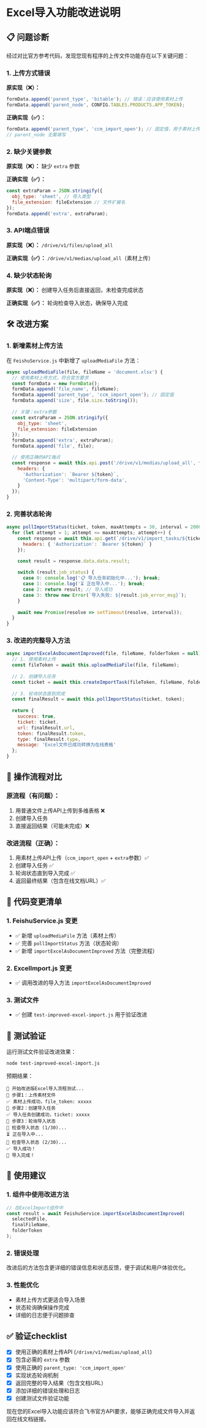 # Excel导入功能改进说明

## 📋 **问题诊断**

经过对比官方参考代码，发现您现有程序的上传文件功能存在以下关键问题：

### 1. **上传方式错误**
**原实现（❌）：**
```javascript
formData.append('parent_type', 'bitable'); // 错误：应该使用素材上传
formData.append('parent_node', CONFIG.TABLES.PRODUCTS.APP_TOKEN);
```

**正确实现（✅）：**
```javascript
formData.append('parent_type', 'ccm_import_open'); // 固定值，用于素材上传
// parent_node 无需填写
```

### 2. **缺少关键参数**
**原实现（❌）：** 缺少 `extra` 参数

**正确实现（✅）：**
```javascript
const extraParam = JSON.stringify({
  obj_type: 'sheet', // 导入类型
  file_extension: fileExtension // 文件扩展名
});
formData.append('extra', extraParam);
```

### 3. **API端点错误**
**原实现（❌）：** `/drive/v1/files/upload_all`

**正确实现（✅）：** `/drive/v1/medias/upload_all`（素材上传）

### 4. **缺少状态轮询**
**原实现（❌）：** 创建导入任务后直接返回，未检查完成状态

**正确实现（✅）：** 轮询检查导入状态，确保导入完成

## 🛠️ **改进方案**

### 1. **新增素材上传方法**
在 `FeishuService.js` 中新增了 `uploadMediaFile` 方法：

```javascript
async uploadMediaFile(file, fileName = 'document.xlsx') {
  // 使用素材上传方式，符合官方要求
  const formData = new FormData();
  formData.append('file_name', fileName);
  formData.append('parent_type', 'ccm_import_open'); // 固定值
  formData.append('size', file.size.toString());
  
  // 关键：extra参数
  const extraParam = JSON.stringify({
    obj_type: 'sheet',
    file_extension: fileExtension
  });
  formData.append('extra', extraParam);
  formData.append('file', file);

  // 使用正确的API端点
  const response = await this.api.post('/drive/v1/medias/upload_all', formData, {
    headers: {
      'Authorization': `Bearer ${token}`,
      'Content-Type': 'multipart/form-data',
    }
  });
}
```

### 2. **完善状态轮询**
```javascript
async pollImportStatus(ticket, token, maxAttempts = 30, interval = 2000) {
  for (let attempt = 1; attempt <= maxAttempts; attempt++) {
    const response = await this.api.get(`/drive/v1/import_tasks/${ticket}`, {
      headers: { 'Authorization': `Bearer ${token}` }
    });

    const result = response.data.data.result;
    
    switch (result.job_status) {
      case 0: console.log('📋 导入任务初始化中...'); break;
      case 1: console.log('⏳ 正在导入中...'); break;
      case 2: return result; // 导入成功
      case 3: throw new Error(`导入失败: ${result.job_error_msg}`);
    }
    
    await new Promise(resolve => setTimeout(resolve, interval));
  }
}
```

### 3. **改进的完整导入方法**
```javascript
async importExcelAsDocumentImproved(file, fileName, folderToken = null) {
  // 1. 使用素材上传
  const fileToken = await this.uploadMediaFile(file, fileName);
  
  // 2. 创建导入任务
  const ticket = await this.createImportTask(fileToken, fileName, folderToken);
  
  // 3. 轮询状态直到完成
  const finalResult = await this.pollImportStatus(ticket, token);
  
  return {
    success: true,
    ticket: ticket,
    url: finalResult.url,
    token: finalResult.token,
    type: finalResult.type,
    message: 'Excel文件已成功转换为在线表格'
  };
}
```

## 🔄 **操作流程对比**

### **原流程（有问题）：**
1. 用普通文件上传API上传到多维表格 ❌
2. 创建导入任务
3. 直接返回结果（可能未完成）❌

### **改进流程（正确）：**
1. 用素材上传API上传（`ccm_import_open` + `extra`参数）✅
2. 创建导入任务 ✅
3. 轮询状态直到导入完成 ✅
4. 返回最终结果（包含在线文档URL）✅

## 📝 **代码变更清单**

### 1. **FeishuService.js 变更**
- ✅ 新增 `uploadMediaFile` 方法（素材上传）
- ✅ 完善 `pollImportStatus` 方法（状态轮询）
- ✅ 新增 `importExcelAsDocumentImproved` 方法（完整流程）

### 2. **ExcelImport.js 变更**
- ✅ 调用改进的导入方法 `importExcelAsDocumentImproved`

### 3. **测试文件**
- ✅ 创建 `test-improved-excel-import.js` 用于验证改进

## 🧪 **测试验证**

运行测试文件验证改进效果：

```bash
node test-improved-excel-import.js
```

预期结果：
```
🚀 开始改进版Excel导入流程测试...
🔸 步骤1：上传素材文件
✅ 素材上传成功，file_token: xxxxx
🔸 步骤2：创建导入任务  
✅ 导入任务创建成功，ticket: xxxxx
🔸 步骤3：轮询导入状态
🔄 检查导入状态 (1/30)...
⏳ 正在导入中...
🔄 检查导入状态 (2/30)...
✅ 导入成功！
🎉 导入完成！
```

## 🚀 **使用建议**

### 1. **组件中使用改进方法**
```javascript
// 在ExcelImport组件中
const result = await FeishuService.importExcelAsDocumentImproved(
  selectedFile, 
  finalFileName, 
  folderToken
);
```

### 2. **错误处理**
改进后的方法包含更详细的错误信息和状态反馈，便于调试和用户体验优化。

### 3. **性能优化**
- 素材上传方式更适合导入场景
- 状态轮询确保操作完成
- 详细的日志便于问题排查

## ✅ **验证checklist**

- [x] 使用正确的素材上传API (`/drive/v1/medias/upload_all`)
- [x] 包含必需的 `extra` 参数
- [x] 使用正确的 `parent_type: 'ccm_import_open'`
- [x] 实现状态轮询机制
- [x] 返回完整的导入结果（包含文档URL）
- [x] 添加详细的错误处理和日志
- [x] 创建测试文件验证功能

现在您的Excel导入功能应该符合飞书官方API要求，能够正确完成文件导入并返回在线文档链接。 